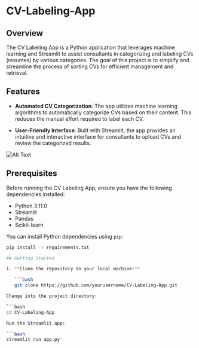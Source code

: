 # CV-Labeling-App

## Overview

The CV Labeling App is a Python application that leverages machine learning and Streamlit to assist consultants in categorizing and labeling CVs (resumes) by various categories. The goal of this project is to simplify and streamline the process of sorting CVs for efficient management and retrieval.

## Features

- **Automated CV Categorization**: The app utilizes machine learning algorithms to automatically categorize CVs based on their content. This reduces the manual effort required to label each CV.

- **User-Friendly Interface**: Built with Streamlit, the app provides an intuitive and interactive interface for consultants to upload CVs and review the categorized results.

![Alt Text](https://i.ibb.co/82KxqdR/app.png)

## Prerequisites

Before running the CV Labeling App, ensure you have the following dependencies installed:

- Python 3.11.0
- Streamlit
- Pandas
- Scikit-learn

You can install Python dependencies using `pip`:

```bash
pip install -r requirements.txt

## Getting Started

1. **Clone the repository to your local machine:**

   ```bash
   git clone https://github.com/yourusername/CV-Labeling-App.git

Change into the project directory:

```bash
cd CV-Labeling-App

Run the Streamlit app:

```bash
streamlit run app.py

